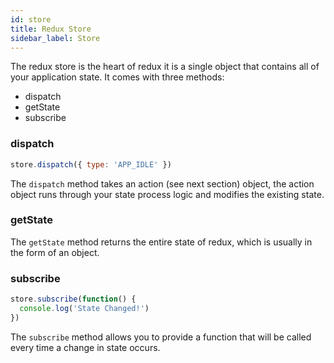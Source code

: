 ```yaml
---
id: store 
title: Redux Store
sidebar_label: Store
---
```


The redux store is the heart of redux it is a single object that contains all of your application state. It comes with three methods:

* dispatch
* getState
* subscribe

### dispatch

```js
store.dispatch({ type: 'APP_IDLE' })
```

The `dispatch` method takes an action (see next section) object, the action object runs through your state process logic and modifies the existing state.

### getState

The `getState` method returns the entire state of redux, which is usually in the form of an object.

### subscribe

```js
store.subscribe(function() {
  console.log('State Changed!')
})
```

The `subscribe` method allows you to provide a function that will be called every time a change in state occurs.
